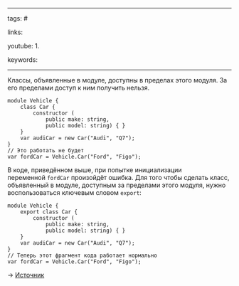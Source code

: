 ____

tags: #

links: 

youtube: 
1. 

keywords:

_____

Классы, объявленные в модуле, доступны в пределах этого модуля. За его пределами доступ к ним получить нельзя.  
  

```
module Vehicle {
    class Car {
        constructor (
            public make: string, 
            public model: string) { }
    }
    var audiCar = new Car("Audi", "Q7");
}
// Это работать не будет
var fordCar = Vehicle.Car("Ford", "Figo");
```

  
В коде, приведённом выше, при попытке инициализации переменной `fordCar` произойдёт ошибка. Для того чтобы сделать класс, объявленный в модуле, доступным за пределами этого модуля, нужно воспользоваться ключевым словом `export`:  
  

```
module Vehicle {
    export class Car {
        constructor (
            public make: string, 
            public model: string) { }
    }
    var audiCar = new Car("Audi", "Q7");
}
// Теперь этот фрагмент кода работает нормально
var fordCar = Vehicle.Car("Ford", "Figo");
```

  
→ [Источник](http://www.talkingdotnet.com/typescript-interview-questions/)